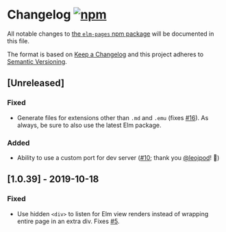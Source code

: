 # Changelog [![npm](https://img.shields.io/npm/v/elm-pages.svg)](https://npmjs.com/package/elm-pages)

All notable changes to
[the `elm-pages` npm package](https://www.npmjs.com/package/elm-pages)
will be documented in this file.

The format is based on [Keep a Changelog](http://keepachangelog.com/en/1.0.0/)
and this project adheres to [Semantic Versioning](http://semver.org/spec/v2.0.0.html).

## [Unreleased]

### Fixed
- Generate files for extensions other than `.md` and `.emu` (fixes [#16](https://github.com/dillonkearns/elm-pages/issues/16)).
   As always, be sure to also use the latest Elm package.

### Added
- Ability to use a custom port for dev server ([#10](https://github.com/dillonkearns/elm-pages/pull/10); thank you [@leojpod](https://github.com/leojpod)! 🎉)

## [1.0.39] - 2019-10-18

### Fixed
- Use hidden `<div>` to listen for Elm view renders instead of wrapping entire
   page in an extra div. Fixes [#5](https://github.com/dillonkearns/elm-pages/issues/5).

